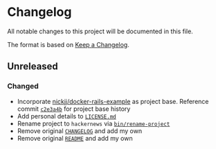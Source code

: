 # Changelog

All notable changes to this project will be documented in this file.

The format is based on [Keep a
Changelog](https://keepachangelog.com/en/1.0.0/).

## Unreleased

### Changed

- Incorporate [nickjj/docker-rails-example](https://github.com/nickjj/docker-rails-example) as project base. Reference commit [`c2e3a4b`](https://github.com/nickjj/docker-rails-example/tree/c2e3a4bec4bf355b1c6882f34dd74eb438035a50) for project base history
- Add personal details to [`LICENSE.md`](LICENSE.md)
- Rename project to `hackernews` via [`bin/rename-project`](bin/rename-project)
- Remove original [`CHANGELOG`](https://github.com/nickjj/docker-rails-example/blob/c2e3a4bec4bf355b1c6882f34dd74eb438035a50/CHANGELOG.md) and add my own
- Remove original [`README`](https://github.com/nickjj/docker-rails-example/blob/c2e3a4bec4bf355b1c6882f34dd74eb438035a50/README.md) and add my own
